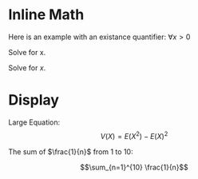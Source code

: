 # Inline Math

Here is an example with an existance quantifier: $\forall x > 0$

Solve for x. 

Solve for $x$.

# Display

Large Equation: $$V(X)=E(X^2)-E(X)^2$$

The sum of $\frac{1}{n}$ from 1 to 10: 

$$\sum_{n=1}^{10} \frac{1}{n}$$
